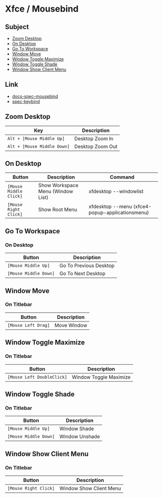 
# Xfce / Mousebind


## Subject

* [Zoom Desktop](#zoom-desktop)
* [On Desktop](#on-desktop)
* [Go To Workspace](#go-to-workspace)
* [Window Move](#window-move)
* [Window Toggle Maximize](#window-toggle-maximize)
* [Window Toggle Shade](#window-toggle-shade)
* [Window Show Client Menu](#window-show-client-menu)


## Link

* [docs-spec-mousebind](../../docs/spec/Mousebind.md)
* [spec-keybind](spec-keybind.md)


## Zoom Desktop

| Key | Description |
| --- | --- |
| `Alt + [Mouse Middle Up]` | Desktop Zoom In |
| `Alt + [Mouse Middle Down]` | Desktop Zoom Out |


## On Desktop

| Button | Description | Command |
| --- | --- | --- |
| `[Mouse Middle Click]` | Show Workspace Menu (Window List) | xfdesktop --windowlist |
| `[Mouse Right Click]` | Show Root Menu | xfdesktop --menu (xfce4-popup-applicationsmenu) |


## Go To Workspace

### On Desktop

| Button | Description |
| --- | --- |
| `[Mouse Middle Up]` | Go To Previous Desktop |
| `[Mouse Middle Down]` | Go To Next Desktop |


## Window Move

### On Titlebar

| Button | Description |
| --- | --- |
| `[Mouse Left Drag]` | Move Window |


## Window Toggle Maximize

### On Titlebar

| Button | Description |
| --- | --- |
| `[Mouse Left DoubleClick]` | Window Toggle Maximize |


## Window Toggle Shade

### On Titlebar

| Button | Description |
| --- | --- |
| `[Mouse Middle Up]` | Window Shade |
| `[Mouse Middle Down]` | Window Unshade |


## Window Show Client Menu

### On Titlebar

| Button | Description |
| --- | --- |
| `[Mouse Right Click]` | Window Show Client Menu |
